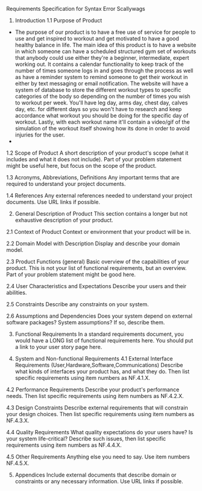 Requirements Specification for Syntax Error Scallywags

1. Introduction
1.1 Purpose of Product

* The purpose of our product is to have a free use of service for people to use and get inspired to workout and get motivated to have a good healthy balance in life. The main idea of this product is to have a website in which someone can have a scheduled structured gym set of workouts that anybody could use either they're a beginner, intermediate, expert working out. It contains a calendar functionality to keep track of the number of times someone logs in and goes through the process as well as have a reminder system to remind someone to get their workout in either by text messaging or email notification. The website will have a system of database to store the different workout types to specific categories of the body so depending on the number of times you wish to workout per week. You'll have leg day, arms day, chest day, calves day, etc. for different days so you won't have to research and keep accordance what workout you should be doing for the specific day of workout. Lastly, with each workout name it'll contain a video/gif of the simulation of the workout itself showing how its done in order to avoid injuries for the user. 
* 
1.2 Scope of Product
A short description of your product's scope (what it includes and what it does not include). Part of your problem statement might be useful here, but focus on the scope of the product.


1.3 Acronyms, Abbreviations, Definitions
Any important terms that are required to understand your project documents.

1.4 References
Any external references needed to understand your project documents. Use URL links if possible.

2. General Description of Product
This section contains a longer but not exhaustive description of your product.

2.1 Context of Product
Context or environment that your product will be in.

2.2 Domain Model with Description
Display and describe your domain model.

2.3 Product Functions (general)
Basic overview of the capabilities of your product. This is not your list of functional requirements, but an overview. Part of your problem statement might be good here.

2.4 User Characteristics and Expectations
Describe your users and their abilities.

2.5 Constraints
Describe any constraints on your system.

2.6 Assumptions and Dependencies
Does your system depend on external software packages? System assumptions? If so, describe them.

3. Functional Requirements
In a standard requirements document, you would have a LONG list of functional requirements here. You should put a link to your user story page here.

4. System and Non-functional Requirements
4.1 External Interface Requirements (User,Hardware,Software,Communications)
Describe what kinds of interfaces your product has, and what they do. Then list specific requirements using item numbers as NF.4.1.X.

4.2 Performance Requirements
Describe your product's performance needs. Then list specific requirements using item numbers as NF.4.2.X.

4.3 Design Constraints
Describe external requirements that will constrain your design choices. Then list specific requirements using item numbers as NF.4.3.X.

4.4 Quality Requirements
What quality expectations do your users have? Is your system life-critical? Describe such issues, then list specific requirements using item numbers as NF.4.4.X.

4.5 Other Requirements
Anything else you need to say. Use item numbers NF.4.5.X.

5. Appendices
Include external documents that describe domain or constraints or any necessary information. Use URL links if possible.

